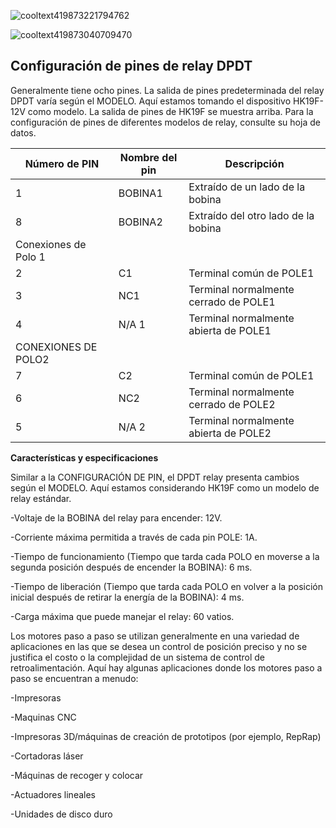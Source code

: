 ![cooltext419873221794762](https://user-images.githubusercontent.com/105949773/191843846-d7819cda-fb8b-4800-84f0-ee05438b4d98.png)

![cooltext419873040709470](https://user-images.githubusercontent.com/105949773/191843308-765b6758-d995-4f89-a7be-d4388dfcc248.png)

## Configuración de pines de relay DPDT

Generalmente tiene ocho pines. La salida de pines predeterminada del relay DPDT varía según el MODELO. Aquí estamos tomando el dispositivo HK19F-12V como modelo. La 
salida de pines de HK19F se muestra arriba. Para la configuración de pines de diferentes modelos de relay, consulte su hoja de datos.

<table class="tg">
<thead>
  <tr>
    <th class="tg-7btt">Número de PIN</th>
    <th class="tg-c3ow">Nombre del pin</th>
    <th class="tg-c3ow">Descripción</th>
  </tr>
</thead>
<tbody>
  <tr>
    <td class="tg-c3ow">1</td>
    <td class="tg-0pky">BOBINA1</td>
    <td class="tg-0pky">Extraído de un lado de la bobina</td>
  </tr>
  <tr>
    <td class="tg-c3ow">8</td>
    <td class="tg-0pky">BOBINA2</td>
    <td class="tg-0pky">Extraído del otro lado de la bobina</td>
  </tr>
  <tr>
    <td class="tg-fymr">Conexiones de Polo 1</td>
  </tr>
  <tr>
    <td class="tg-fymr">2</td>
    <td class="tg-0pky">C1</td>
    <td class="tg-0pky">Terminal común de POLE1</td>
  </tr>
  <tr>
    <td class="tg-fymr">3</td>
    <td class="tg-0pky">NC1</td>
    <td class="tg-0pky">Terminal normalmente cerrado de POLE1</td>
  </tr>
  <tr>
    <td class="tg-fymr">4</td>
    <td class="tg-0pky">N/A 1</td>
    <td class="tg-ffme">Terminal normalmente abierta de POLE1</td>
  </tr>
  <tr>
    <td class="tg-fymr">CONEXIONES DE POLO2</td>
  </tr>
  <tr>
    <td class="tg-0pky">7</td>
    <td class="tg-0pky">C2</td>
    <td class="tg-0pky">Terminal común de POLE1</td>
  </tr>
  <tr>
    <td class="tg-0pky">6</td>
    <td class="tg-0pky">NC2</td>
    <td class="tg-0pky">Terminal normalmente cerrado de POLE2</td>
  </tr>
  <tr>
    <td class="tg-0pky">5</td>
    <td class="tg-0pky">N/A 2</td>
    <td class="tg-ffme">Terminal normalmente abierta de POLE2</td>
  </tr>
</tbody>
</table>

**Características y especificaciones**

Similar a la CONFIGURACIÓN DE PIN, el DPDT relay presenta cambios según el MODELO. Aquí estamos considerando HK19F como un modelo de relay estándar.

-Voltaje de la BOBINA del relay para encender: 12V.

-Corriente máxima permitida a través de cada pin POLE: 1A.

-Tiempo de funcionamiento (Tiempo que tarda cada POLO en moverse a la segunda posición después de encender la BOBINA): 6 ms.

-Tiempo de liberación (Tiempo que tarda cada POLO en volver a la posición inicial después de retirar la energía de la BOBINA): 4 ms.

-Carga máxima que puede manejar el relay: 60 vatios.



Los motores paso a paso se utilizan generalmente en una variedad de aplicaciones en las que se desea un control de posición preciso y no se justifica el costo o la 
complejidad de un sistema de control de retroalimentación. Aquí hay algunas aplicaciones donde los motores paso a paso se encuentran a menudo:

-Impresoras

-Maquinas CNC

-Impresoras 3D/máquinas de creación de prototipos (por ejemplo, RepRap)

-Cortadoras láser

-Máquinas de recoger y colocar

-Actuadores lineales

-Unidades de disco duro
